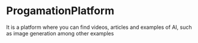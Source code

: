 # ProgamationPlatform
It is a platform where you can find videos, articles and examples of AI, such as image generation among other examples
